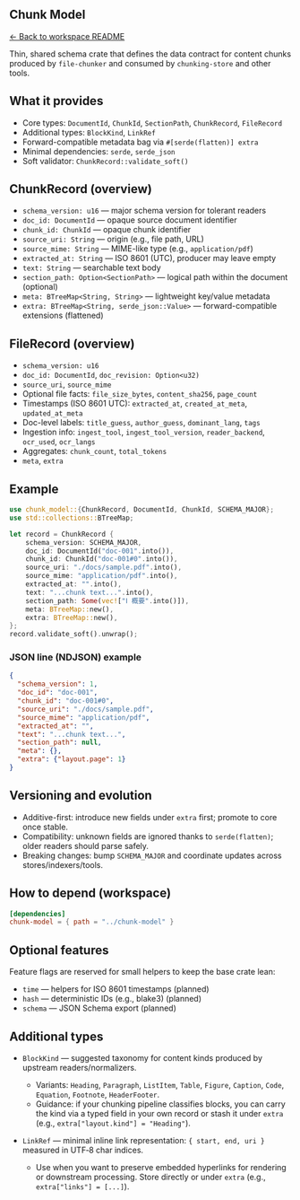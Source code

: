## Chunk Model

[← Back to workspace README](../README.md)

Thin, shared schema crate that defines the data contract for content chunks produced by `file-chunker` and consumed by `chunking-store` and other tools.

## What it provides

- Core types: `DocumentId`, `ChunkId`, `SectionPath`, `ChunkRecord`, `FileRecord`
- Additional types: `BlockKind`, `LinkRef`
- Forward-compatible metadata bag via `#[serde(flatten)] extra`
- Minimal dependencies: `serde`, `serde_json`
- Soft validator: `ChunkRecord::validate_soft()`

## ChunkRecord (overview)

- `schema_version: u16` — major schema version for tolerant readers
- `doc_id: DocumentId` — opaque source document identifier
- `chunk_id: ChunkId` — opaque chunk identifier
- `source_uri: String` — origin (e.g., file path, URL)
- `source_mime: String` — MIME-like type (e.g., `application/pdf`)
- `extracted_at: String` — ISO 8601 (UTC), producer may leave empty
- `text: String` — searchable text body
- `section_path: Option<SectionPath>` — logical path within the document (optional)
- `meta: BTreeMap<String, String>` — lightweight key/value metadata
- `extra: BTreeMap<String, serde_json::Value>` — forward-compatible extensions (flattened)

## FileRecord (overview)

- `schema_version: u16`
- `doc_id: DocumentId`, `doc_revision: Option<u32)`
- `source_uri`, `source_mime`
- Optional file facts: `file_size_bytes`, `content_sha256`, `page_count`
- Timestamps (ISO 8601 UTC): `extracted_at`, `created_at_meta`, `updated_at_meta`
- Doc-level labels: `title_guess`, `author_guess`, `dominant_lang`, `tags`
- Ingestion info: `ingest_tool`, `ingest_tool_version`, `reader_backend`, `ocr_used`, `ocr_langs`
- Aggregates: `chunk_count`, `total_tokens`
- `meta`, `extra`

## Example

```rust
use chunk_model::{ChunkRecord, DocumentId, ChunkId, SCHEMA_MAJOR};
use std::collections::BTreeMap;

let record = ChunkRecord {
    schema_version: SCHEMA_MAJOR,
    doc_id: DocumentId("doc-001".into()),
    chunk_id: ChunkId("doc-001#0".into()),
    source_uri: "./docs/sample.pdf".into(),
    source_mime: "application/pdf".into(),
    extracted_at: "".into(),
    text: "...chunk text...".into(),
    section_path: Some(vec!["Ⅰ 概要".into()]),
    meta: BTreeMap::new(),
    extra: BTreeMap::new(),
};
record.validate_soft().unwrap();
```

### JSON line (NDJSON) example

```json
{
  "schema_version": 1,
  "doc_id": "doc-001",
  "chunk_id": "doc-001#0",
  "source_uri": "./docs/sample.pdf",
  "source_mime": "application/pdf",
  "extracted_at": "",
  "text": "...chunk text...",
  "section_path": null,
  "meta": {},
  "extra": {"layout.page": 1}
}
```

## Versioning and evolution

- Additive-first: introduce new fields under `extra` first; promote to core once stable.
- Compatibility: unknown fields are ignored thanks to `serde(flatten)`; older readers should parse safely.
- Breaking changes: bump `SCHEMA_MAJOR` and coordinate updates across stores/indexers/tools.

## How to depend (workspace)

```toml
[dependencies]
chunk-model = { path = "../chunk-model" }
```

## Optional features

Feature flags are reserved for small helpers to keep the base crate lean:

- `time` — helpers for ISO 8601 timestamps (planned)
- `hash` — deterministic IDs (e.g., blake3) (planned)
- `schema` — JSON Schema export (planned)

## Additional types

- `BlockKind` — suggested taxonomy for content kinds produced by upstream readers/normalizers.
  - Variants: `Heading`, `Paragraph`, `ListItem`, `Table`, `Figure`, `Caption`, `Code`, `Equation`, `Footnote`, `HeaderFooter`.
  - Guidance: if your chunking pipeline classifies blocks, you can carry the kind via a typed field in your own record or stash it under `extra` (e.g., `extra["layout.kind"] = "Heading"`).

- `LinkRef` — minimal inline link representation: `{ start, end, uri }` measured in UTF‑8 char indices.
  - Use when you want to preserve embedded hyperlinks for rendering or downstream processing. Store directly or under `extra` (e.g., `extra["links"] = [...]`).
